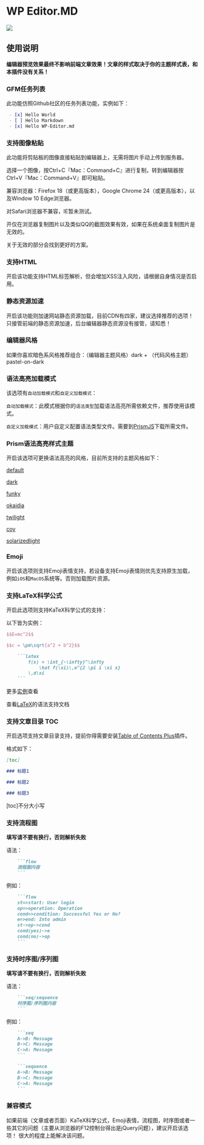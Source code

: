 # WP Editor.MD

![](https://raw.githubusercontent.com/JaxsonWang/WP-Editor.md/docs/screenshots/Interface-logo.jpg)

## 使用说明

**编辑器预览效果最终不影响前端文章效果！文章的样式取决于你的主题样式表，和本插件没有关系！**

### GFM任务列表

此功能仿照Github社区的任务列表功能，实例如下：

```markdown
 - [x] Hello World
 - [ ] Hello Markdown
 - [x] Hello WP-Editor.md
```

### 支持图像粘贴

此功能将剪贴板的图像直接粘贴到编辑器上，无需将图片手动上传到服务器。

选择一个图像，按Ctrl+C『Mac：Command+C』进行复制，转到编辑器按Ctrl+V『Mac：Command+V』即可粘贴。

兼容浏览器：Firefox 18（或更高版本），Google Chrome 24（或更高版本），以及Window 10 Edge浏览器。

对Safari浏览器不兼容，IE暂未测试。

开仅在浏览器复制图片以及类似QQ的截图效果有效，如果在系统桌面复制图片是无效的。

关于无效的部分会找到更好的方案。

### 支持HTML

开启该功能支持HTML标签解析，但会增加XSS注入风险，请根据自身情况是否启用。

### 静态资源加速

开启该功能则加速网站静态资源加载，目前CDN有四家，建议选择推荐的选项！
只接管前端的静态资源加速，后台编辑器静态资源没有接管，请知悉！

### 编辑器风格

如果你喜欢暗色系风格推荐组合：（编辑器主题风格）dark + （代码风格主题）pastel-on-dark

### 语法高亮加载模式

该选项有`自动加载模式`和`自定义加载模式`：

`自动加载模式`：此模式根据你的`语法类型`加载语法高亮所需依赖文件，推荐使用该模式。

`自定义加载模式`：用户自定义配置语法类型文件。需要到[PrismJS](http://prismjs.com/download.html)下载所需文件。


### Prism语法高亮样式主题

开启该选项可更换语法高亮的风格，目前所支持的主题风格如下：

[default](http://prismjs.com/index.html?theme=prism)

[dark](http://prismjs.com/index.html?theme=prism-dark)

[funky](http://prismjs.com/index.html?theme=prism-funky)

[okaidia](http://prismjs.com/index.html?theme=prism-okaidia)

[twilight](http://prismjs.com/index.html?theme=prism-twilight)

[coy](http://prismjs.com/index.html?theme=prism-coy)

[solarizedlight](http://prismjs.com/index.html?theme=prism-solarizedlight)

### Emoji

开启该选项则支持Emoji表情支持，若设备支持Emoji表情则优先支持原生加载，例如`iOS`和`MacOS`系统等。否则加载图片资源。

### 支持LaTeX科学公式

开启此选项则支持KaTeX科学公式的支持：

以下皆为实例：

```latex
$$E=mc^2$$

$$c = \pm\sqrt{a^2 + b^2}$$
```

```markdown
    ```latex
        f(x) = \int_{-\infty}^\infty
            \hat f(\xi)\,e^{2 \pi i \xi x}
        \,d\xi
    ```
```

更多[实例](./latex.md)查看


查看[LaTeX](https://khan.github.io/KaTeX/function-support.html)的语法支持文档

### 支持文章目录 TOC

开启选项支持文章目录支持，提前你得需要安装[Table of Contents Plus](https://wordpress.org/plugins/table-of-contents-plus/)插件。

格式如下：

```markdown
[toc]

### 标题1

### 标题2

### 标题3
```

[toc]不分大小写

### 支持流程图

**填写请不要有换行，否则解析失败**

语法：

```markdown
    ```flow
    流程图内容
    ```
```

例如：

```markdown
    ```flow
    st=>start: User login
    op=>operation: Operation
    cond=>condition: Successful Yes or No?
    e=>end: Into admin
    st->op->cond
    cond(yes)->e
    cond(no)->op
    ```
```

### 支持时序图/序列图

**填写请不要有换行，否则解析失败**

语法：

```markdown
    ```seq/sequence
    时序图/序列图内容
    ```
```

例如：

```markdown
    ```seq
    A->B: Message
    B->C: Message
    C->A: Message
    ```
```

```markdown
    ```sequence
    A->B: Message
    B->C: Message
    C->A: Message
    ```
```

### 兼容模式

如果前端（文章或者页面）KaTeX科学公式，Emoji表情，流程图，时序图或者一些其它的问题（主要从浏览器的F12控制台得出是jQuery问题），建议开启该选项！
很大的程度上能解决该问题。